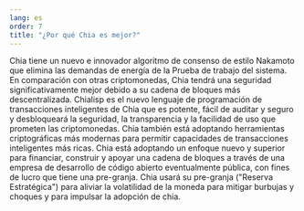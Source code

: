 ```yaml
---
lang: es
order: 7
title: "¿Por qué Chia es mejor?"
---
```


Chia tiene un nuevo e innovador algoritmo de consenso de estilo Nakamoto que elimina las demandas de energía de la Prueba de trabajo del sistema. En comparación con otras criptomonedas, Chia tendrá una seguridad significativamente mejor debido a su cadena de bloques más descentralizada. Chialisp es el nuevo lenguaje de programación de transacciones inteligentes de Chia que es potente, fácil de auditar y seguro y desbloqueará la seguridad, la transparencia y la facilidad de uso que prometen las criptomonedas. Chia también está adoptando herramientas criptográficas más modernas para permitir capacidades de transacciones inteligentes más ricas. Chia está adoptando un enfoque nuevo y superior para financiar, construir y apoyar una cadena de bloques a través de una empresa de desarrollo de código abierto eventualmente pública, con fines de lucro que tiene una pre-granja. Chia usará su pre-granja ("Reserva Estratégica") para aliviar la volatilidad de la moneda para mitigar burbujas y choques y para impulsar la adopción de chia.
